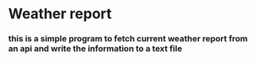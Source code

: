 # Weather report
### this is a simple program to fetch current weather report from an api and write the information to a text file
